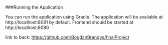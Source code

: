 ###Running the Application

You can run the application using Gradle.
The application will be available at http://localhost:8081 by default.
Frontend should be started at http://localhost:8080

link to back: https://github.com/BogdanBrandys/finalProject